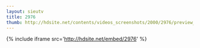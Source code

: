 ```yaml
---
layout: sieutv
title: 2976
thumb: http://hdsite.net/contents/videos_screenshots/2000/2976/preview_360p.mp4.jpg
---
```

{% include iframe src='http://hdsite.net/embed/2976' %}
 
